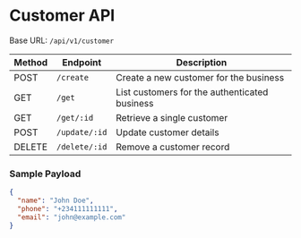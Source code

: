 # Customer API

Base URL: `/api/v1/customer`

| Method | Endpoint | Description |
| ------ | -------- | ----------- |
| POST | `/create` | Create a new customer for the business |
| GET | `/get` | List customers for the authenticated business |
| GET | `/get/:id` | Retrieve a single customer |
| POST | `/update/:id` | Update customer details |
| DELETE | `/delete/:id` | Remove a customer record |

### Sample Payload
```json
{
  "name": "John Doe",
  "phone": "+234111111111",
  "email": "john@example.com"
}
```
